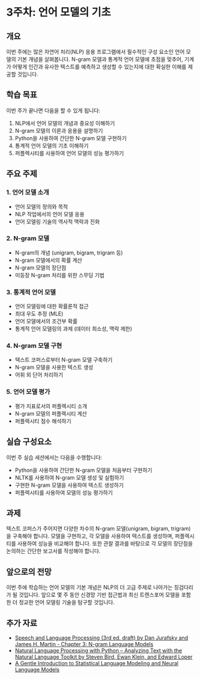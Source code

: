 # 3주차: 언어 모델의 기초

## 개요

이번 주에는 많은 자연어 처리(NLP) 응용 프로그램에서 필수적인 구성 요소인 언어 모델의 기본 개념을 살펴봅니다. N-gram 모델과 통계적 언어 모델에 초점을 맞추어, 기계가 어떻게 인간과 유사한 텍스트를 예측하고 생성할 수 있는지에 대한 확실한 이해를 제공할 것입니다.

## 학습 목표

이번 주가 끝나면 다음을 할 수 있게 됩니다:

1. NLP에서 언어 모델의 개념과 중요성 이해하기
2. N-gram 모델의 이론과 응용을 설명하기
3. Python을 사용하여 간단한 N-gram 모델 구현하기
4. 통계적 언어 모델의 기초 이해하기
5. 퍼플렉시티를 사용하여 언어 모델의 성능 평가하기

## 주요 주제

### 1. 언어 모델 소개

- 언어 모델의 정의와 목적
- NLP 작업에서의 언어 모델 응용
- 언어 모델링 기술의 역사적 맥락과 진화

### 2. N-gram 모델

- N-gram의 개념 (unigram, bigram, trigram 등)
- N-gram 모델에서의 확률 계산
- N-gram 모델의 장단점
- 미등장 N-gram 처리를 위한 스무딩 기법

### 3. 통계적 언어 모델

- 언어 모델링에 대한 확률론적 접근
- 최대 우도 추정 (MLE)
- 언어 모델에서의 조건부 확률
- 통계적 언어 모델링의 과제 (데이터 희소성, 맥락 제한)

### 4. N-gram 모델 구현

- 텍스트 코퍼스로부터 N-gram 모델 구축하기
- N-gram 모델을 사용한 텍스트 생성
- 어휘 외 단어 처리하기

### 5. 언어 모델 평가

- 평가 지표로서의 퍼플렉시티 소개
- N-gram 모델의 퍼플렉시티 계산
- 퍼플렉시티 점수 해석하기

## 실습 구성요소

이번 주 실습 세션에서는 다음을 수행합니다:

- Python을 사용하여 간단한 N-gram 모델을 처음부터 구현하기
- NLTK를 사용하여 N-gram 모델 생성 및 실험하기
- 구현한 N-gram 모델을 사용하여 텍스트 생성하기
- 퍼플렉시티를 사용하여 모델의 성능 평가하기

## 과제

텍스트 코퍼스가 주어지면 다양한 차수의 N-gram 모델(unigram, bigram, trigram)을 구축해야 합니다. 모델을 구현하고, 각 모델을 사용하여 텍스트를 생성하며, 퍼플렉시티를 사용하여 성능을 비교해야 합니다. 또한 관찰 결과를 바탕으로 각 모델의 장단점을 논의하는 간단한 보고서를 작성해야 합니다.

## 앞으로의 전망

이번 주에 학습하는 언어 모델의 기본 개념은 NLP의 더 고급 주제로 나아가는 징검다리가 될 것입니다. 앞으로 몇 주 동안 신경망 기반 접근법과 최신 트랜스포머 모델을 포함한 더 정교한 언어 모델링 기술을 탐구할 것입니다.

## 추가 자료

- [Speech and Language Processing (3rd ed. draft) by Dan Jurafsky and James H. Martin - Chapter 3: N-gram Language Models](https://web.stanford.edu/~jurafsky/slp3/)
- [Natural Language Processing with Python – Analyzing Text with the Natural Language Toolkit by Steven Bird, Ewan Klein, and Edward Loper](http://www.nltk.org/book/)
- [A Gentle Introduction to Statistical Language Modeling and Neural Language Models](https://machinelearningmastery.com/statistical-language-modeling-and-neural-language-models/)

```{tableofcontents}

```
